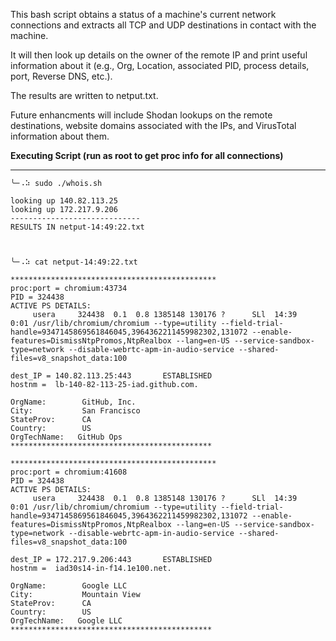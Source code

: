 This bash script obtains a status of a machine's current network connections and extracts all TCP and UDP destinations in contact with the machine.

It will then look up details on the owner of the remote IP and print useful information about it (e.g., Org, Location, associated PID, process details, port, Reverse DNS, etc.).  

The results are written to netput.txt.

Future enhancments will include Shodan lookups on the remote destinations, website domains associated with the IPs, and VirusTotal information about them.

**Executing Script (run as root to get proc info for all connections)**
***********************************************************************
```
╰─⠠⠵ sudo ./whois.sh

looking up 140.82.113.25
looking up 172.217.9.206
-----------------------------
RESULTS IN netput-14:49:22.txt



╰─⠠⠵ cat netput-14:49:22.txt

**********************************************
proc:port = chromium:43734
PID = 324438
ACTIVE PS DETAILS:
     usera     324438  0.1  0.8 1385148 130176 ?      SLl  14:39   0:01 /usr/lib/chromium/chromium --type=utility --field-trial-handle=9347145869561846045,3964362211459982302,131072 --enable-features=DismissNtpPromos,NtpRealbox --lang=en-US --service-sandbox-type=network --disable-webrtc-apm-in-audio-service --shared-files=v8_snapshot_data:100 

dest_IP = 140.82.113.25:443       ESTABLISHED
hostnm =  lb-140-82-113-25-iad.github.com.

OrgName:        GitHub, Inc.
City:           San Francisco
StateProv:      CA
Country:        US
OrgTechName:   GitHub Ops
*********************************************

**********************************************
proc:port = chromium:41608
PID = 324438
ACTIVE PS DETAILS:
     usera     324438  0.1  0.8 1385148 130176 ?      SLl  14:39   0:01 /usr/lib/chromium/chromium --type=utility --field-trial-handle=9347145869561846045,3964362211459982302,131072 --enable-features=DismissNtpPromos,NtpRealbox --lang=en-US --service-sandbox-type=network --disable-webrtc-apm-in-audio-service --shared-files=v8_snapshot_data:100 

dest_IP = 172.217.9.206:443       ESTABLISHED
hostnm =  iad30s14-in-f14.1e100.net.

OrgName:        Google LLC
City:           Mountain View
StateProv:      CA
Country:        US
OrgTechName:   Google LLC
*********************************************

```
